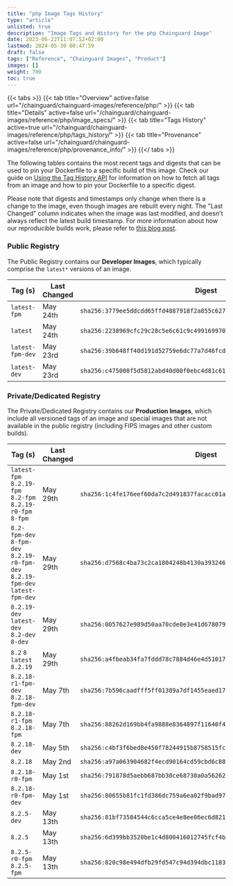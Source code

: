 ```yaml
---
title: "php Image Tags History"
type: "article"
unlisted: true
description: "Image Tags and History for the php Chainguard Image"
date: 2023-06-22T11:07:52+02:00
lastmod: 2024-05-30 00:47:59
draft: false
tags: ["Reference", "Chainguard Images", "Product"]
images: []
weight: 700
toc: true
---
```


{{< tabs >}}
{{< tab title="Overview" active=false url="/chainguard/chainguard-images/reference/php/" >}}
{{< tab title="Details" active=false url="/chainguard/chainguard-images/reference/php/image_specs/" >}}
{{< tab title="Tags History" active=true url="/chainguard/chainguard-images/reference/php/tags_history/" >}}
{{< tab title="Provenance" active=false url="/chainguard/chainguard-images/reference/php/provenance_info/" >}}
{{</ tabs >}}

The following tables contains the most recent tags and digests that can be used to pin your Dockerfile to a specific build of this image. Check our guide on [Using the Tag History API](/chainguard/chainguard-images/using-the-tag-history-api/) for information on how to fetch all tags from an image and how to pin your Dockerfile to a specific digest.

Please note that digests and timestamps only change when there is a change to the image, even though images are rebuilt every night. The "Last Changed" column indicates when the image was last modified, and doesn't always reflect the latest build timestamp. For more information about how our reproducible builds work, please refer to [this blog post](https://www.chainguard.dev/unchained/reproducing-chainguards-reproducible-image-builds).

### Public Registry
The Public Registry contains our **Developer Images**, which typically comprise the `latest*` versions of an image.

| Tag (s)           | Last Changed | Digest                                                                    |
|-------------------|--------------|---------------------------------------------------------------------------|
|  `latest-fpm`     | May 24th     | `sha256:3779ee5ddcdd65ffd4887918f2a855c62768c2e361e9e6b4d5a2b65e7dd53dcc` |
|  `latest`         | May 24th     | `sha256:2238969cfc29c28c5e6c61c9c4991699706f4fcb89c34433b67edc4c7a4925ec` |
|  `latest-fpm-dev` | May 23rd     | `sha256:39b648ff40d191d52759e6dc77a7d46fcd34e1de60ba30e0e0e6051852479956` |
|  `latest-dev`     | May 23rd     | `sha256:c475008f5d5812abd40d00f0ebc4d81c6175f441b5bf398ba6c4137c7db9a64b` |


### Private/Dedicated Registry
The Private/Dedicated Registry contains our **Production Images**, which include all versioned tags of an image and special images that are not available in the public registry (including FIPS images and other custom builds).

| Tag (s)                                                                          | Last Changed | Digest                                                                    |
|----------------------------------------------------------------------------------|--------------|---------------------------------------------------------------------------|
|  `latest-fpm` `8.2.19-fpm` `8.2-fpm` `8.2.19-r0-fpm` `8-fpm`                     | May 29th     | `sha256:1c4fe176eef60da7c2d491837facacc01a077f4b2726e07e2cac0e03c666ed26` |
|  `8.2-fpm-dev` `8-fpm-dev` `8.2.19-r0-fpm-dev` `8.2.19-fpm-dev` `latest-fpm-dev` | May 29th     | `sha256:d7568c4ba73c2ca1804248b4130a393246c1de7f610a4a63a7054a701e7d11e1` |
|  `8.2.19-dev` `latest-dev` `8.2-dev` `8-dev`                                     | May 29th     | `sha256:0057627e989d50aa70cde0e3e41d6780791774f0735bfb144a8cbfa35291d6b4` |
|  `8.2` `8` `latest` `8.2.19`                                                     | May 29th     | `sha256:a4fbeab34fa7fddd78c7884d46e4d510179e26ba03f4f6048f2f2bfcaedb193d` |
|  `8.2.18-r1-fpm-dev` `8.2.18-fpm-dev`                                            | May 7th      | `sha256:7b596caadfff5ff01389a7df1455eaed17072eee8838d70550acdecff0075224` |
|  `8.2.18-r1-fpm` `8.2.18-fpm`                                                    | May 7th      | `sha256:88262d169bb4fa9888e8364897f11640f42183ecbf12aa9c5726ac8cba147adb` |
|  `8.2.18-dev`                                                                    | May 5th      | `sha256:c4bf3f6bed8e450f78244915b8758515fc6986feb9c9d128db900700ee32d666` |
|  `8.2.18`                                                                        | May 2nd      | `sha256:a97a063904682f4ecd90164cd59cbd6c88337a6f7f9762ac19b2a573d204b38a` |
|  `8.2.18-r0-fpm`                                                                 | May 1st      | `sha256:791878d5aebb687bb30ce68730a0a56262f8ea6356b600446865ba75d76cdf93` |
|  `8.2.18-r0-fpm-dev`                                                             | May 1st      | `sha256:80655b81fc1fd386dc759a6ea02f9bad9763c4011370dc2025c7ce81e2fedd0e` |
|  `8.2.5-dev`                                                                     | May 13th     | `sha256:81bf73584544c6cca5ce4e8ee06ec6d821f1a59681ead4f30e836d9960151e47` |
|  `8.2.5`                                                                         | May 13th     | `sha256:6d399bb3520be1c4d800416012745fcf4b8e707fb45913fba311c4c4472baafc` |
|  `8.2.5-r0-fpm` `8.2.5-fpm`                                                      | May 13th     | `sha256:820c98e494dfb29fd547c94d394dbc118360af50321e3dc2cbe6f9b2bbc38945` |

